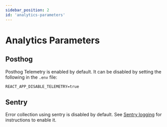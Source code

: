 ```yaml
---
sidebar_position: 2
id: 'analytics-parameters'
---
```


# Analytics Parameters

## Posthog

Posthog Telemetry is enabled by default. It can be disabled by setting the following in the `.env` file:

```
REACT_APP_DISABLE_TELEMETRY=true
```

## Sentry

Error collection using sentry is disabled by default. See [Sentry logging](/Troubleshooting/sentry_logging.md) for instructions to enable it.

